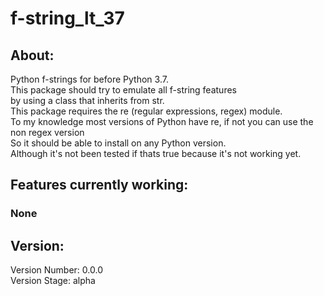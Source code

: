# f-string_lt_37
## About: 
Python f-strings for before Python 3.7.
<br>
This package should try to emulate all f-string features <br>by using a class that inherits from str.
<br>
This package requires the re (regular expressions, regex) module.
<br>
To my knowledge most versions of Python have re, if not you can use the non regex version
<br>
So it should be able to install on any Python version.
<br>
Although it's not been tested if thats true because it's not working yet.
<br>
## Features currently working:
### None
## Version: 
Version Number: 0.0.0
<br>
Version Stage: alpha

